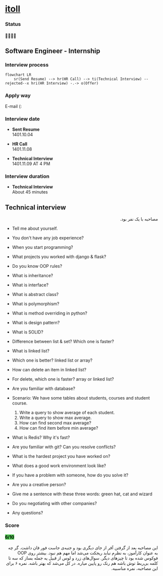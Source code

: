 # [itoll](https://itoll.com)

### Status
#### 📜📞🔧❌
## Software Engineer - Internship
### Interview process
```mermaid
flowchart LR
    sr(Send Resume) --> hr(HR Call) --> ti(Technical Interview) --rejected--x hri(HR Interview) -.-> o(Offer)
```

### Apply way
E-mail (:

### Interview date
- **Sent Resume** <br /> 1401.10.04

- **HR Call**<br /> 1401.11.08

- **Technical Interview** <br> 1401.11.09 AT 4 PM

### Interview duration
- **Technical Interview** <br> About 45 minutes

## Technical interview

<p dir="rtl">
مصاحبه با یک نفر بود.
</p>

- Tell me about yourself.

- You don't have any job experience?

- When you start programming?

- What projects you worked with django & flask?

- Do you know OOP rules?

- What is inheritance?

- What is interface?

- What is abstract class?

- What is polymorphism?

- What is method overriding in python?

- What is design pattern?

- What is SOLID?

- Difference between list & set? Which one is faster?

- What is linked list?

- Which one is better? linked list or array?

- How can delete an item in linked list?

- For delete, which one is faster? array or linked list?

- Are you familiar with database?

- Scenario: We have some tables about students, courses and student course.
	1. Write a query to show average of each student.
	2. Write a query to show max average.
	3. How can find second max average?
	4. How can find item before min average?

- What is Redis? Why it's fast?

- Are you familiar with git? Can you resolve conflicts?

- What is the hardest project you have worked on?

- What does a good work environment look like?

- If you have a problem with someone, how do you solve it?

- Are you a creative person?

- Give me a sentence with these three words: green hat, cat and wizard

- Do you negotiating with other companies?

- Any questions?

### Score
<h4><mark style="background-color:#54ca56">6/10</mark></h4>

<p dir="rtl">
این مصاحبه بعد از گرفتن آفر از جای دیگری بود و جنبه‌ی جاست فور فان داشت. گر چه به عنوان کارآموز، به نظرم نباید ریجکت می‌شد اما مهم هم نبود. بیشتر روی OOP فوکوس شده بود تا چیزهای دیگر. سوال‌های زرد و لوس از قبیل یه جمله بساز که سه تا کلمه بی‌ربط توش باشه هم رنک رو پایین میاره. در کل می‌شد که بهتر باشه. نمره ۶ برای این مصاحبه، نمره مناسبیه.
</p>
